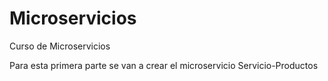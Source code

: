 # Microservicios
Curso de Microservicios

Para esta primera parte se van a crear el microservicio Servicio-Productos


